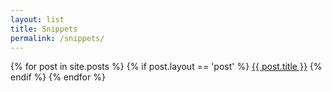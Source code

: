 ```yaml
---
layout: list
title: Snippets
permalink: /snippets/
---
```


{% for post in site.posts %}
	{% if post.layout == 'post' %}
	<a href="{{ site.baseurl }}{{ post.url }}" target="_self">{{ post.title }}</a>
	{% endif %}
{% endfor %}